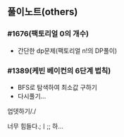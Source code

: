 ## 풀이노트(others)

### #1676(팩토리얼 0의 개수)
  - 간단한 dp문제(팩토리얼 n!의 DP풀이)

### #1389(케빈 베이컨의 6단계 법칙)
  - BFS로 탐색하여 최소값 구하기
  - 다시풀기...
  
  업뎃하기/./
  
너무 힘들다.;ㅣ;; 하...
